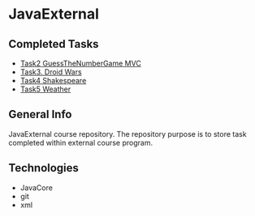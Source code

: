 # JavaExternal


## Completed Tasks
* [Task2 GuessTheNumberGame MVC](https://github.com/keynod/JavaExternal/tree/master/GuessTheNumber)
* [Task3. Droid Wars](https://github.com/keynod/JavaExternal/tree/master/DroidWars)
* [Task4 Shakespeare](https://github.com/keynod/JavaExternal/tree/master/Shakespeare)
* [Task5 Weather](https://github.com/keynod/JavaExternal/tree/master/Weather)

## General Info
JavaExternal course repository. 
The repository purpose is to store task completed within external course program. 

## Technologies
* JavaCore 
* git
* xml 

